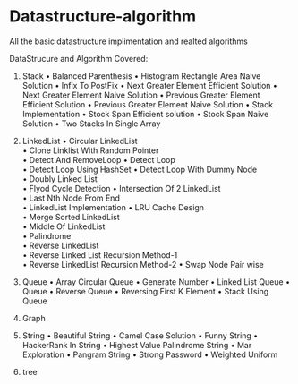 # Datastructure-algorithm
All the basic datastructure implimentation and realted algorithms

DataStrucure and Algorithm Covered:

1) Stack
    • Balanced Parenthesis
    • Histogram Rectangle Area Naive Solution
    • Infix To PostFix
    • Next Greater Element Efficient Solution
    • Next Greater Element Naive Solution
    • Previous Greater Element Efficient Solution
    • Previous Greater Element Naive Solution
    • Stack Implementation
    • Stock Span Efficient solution
    • Stock Span Naive Solution
    • Two Stacks In Single Array
2) LinkedList
    • Circular LinkedList   
    • Clone Linklist With Random Pointer    
    • Detect And RemoveLoop 
    • Detect Loop   
    • Detect Loop Using HashSet 
    • Detect Loop With Dummy Node   
    • Doubly Linked List    
    • Flyod Cycle Detection 
    • Intersection Of 2 LinkedList  
    • Last Nth Node From End    
    • LinkedList Implementation 
    • LRU Cache Design  
    • Merge Sorted LinkedList   
    • Middle Of LinkedList  
    • Palindrome    
    • Reverse LinkedList    
    • Reverse Linked List Recursion Method-1    
    • Reverse LinkedList Recursion Method-2 
    • Swap Node Pair wise   
3) Queue
    • Array Circular Queue
    • Generate Number
    • Linked List Queue
    • Queue
    • Reverse Queue
    • Reversing First K Element
    • Stack Using Queue
    
4) Graph
5) String 
    • Beautiful String
    • Camel Case Solution
    • Funny String
    • HackerRank In String
    • Highest Value Palindrome String
    • Mar Exploration
    • Pangram String
    • Strong Password
    • Weighted Uniform
6) tree






    
